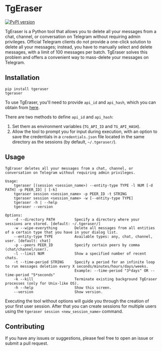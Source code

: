 # TgEraser

[![PyPI version](https://badge.fury.io/py/tgeraser.svg)](https://badge.fury.io/py/tgeraser)

TgEraser is a Python tool that allows you to delete all your messages from a chat, channel, or conversation on Telegram without requiring admin privileges. Official Telegram clients do not provide a one-click solution to delete all your messages; instead, you have to manually select and delete messages, with a limit of 100 messages per batch. TgEraser solves this problem and offers a convenient way to mass-delete your messages on Telegram.

## Installation

```
pip install tgeraser
tgeraser
```

To use TgEraser, you'll need to provide `api_id` and `api_hash`, which you can obtain from [here](https://my.telegram.org/auth?to=apps).

There are two methods to define `api_id` and `api_hash`:
1. Set them as environment variables (`TG_API_ID` and `TG_API_HASH`).
2. Allow the tool to prompt you for input during execution, with an option to save the credentials in a `credentials.json` file located in the same directory as the sessions (by default, `~/.tgeraser/`).

## Usage

```
TgEraser deletes all your messages from a chat, channel, or conversation on Telegram without requiring admin privileges.

Usage:
    tgeraser [(session <session_name>) --entity-type TYPE -l NUM [-d PATH] -p PEER_ID] | [-k]
    tgeraser session <session_name> -p PEER_ID -t STRING
    tgeraser session <session_name> -w [--entity-type TYPE]
    tgeraser -h | --help
    tgeraser --version

Options:
    -d --directory PATH         Specify a directory where your sessions are stored. [default: ~/.tgeraser/]
    -w --wipe-everything        Delete all messages from all entities of a certain type that you have in your dialog list.
    --entity-type TYPE          Available types: any, chat, channel, user. [default: chat]
    -p --peers PEER_ID          Specify certain peers by comma (chat/channel/user).
    -l --limit NUM              Show a specified number of recent chats.
    -t --time-period STRING     Specify a period for an infinite loop to run messages deletion every X seconds/minutes/hours/days/weeks.
                                Example: --time-period "3*days" OR --time-period "5*seconds"
    -k --kill                   Terminate existing background TgEraser processes (only for Unix-like OS).
    -h --help                   Show this screen.
    --version                   Show version.
```

Executing the tool without options will guide you through the creation of your first user session. After that you can create sessions for multiple users using the `tgeraser session <new_session_name>` command.

## Contributing

If you have any issues or suggestions, please feel free to open an issue or submit a pull request.
